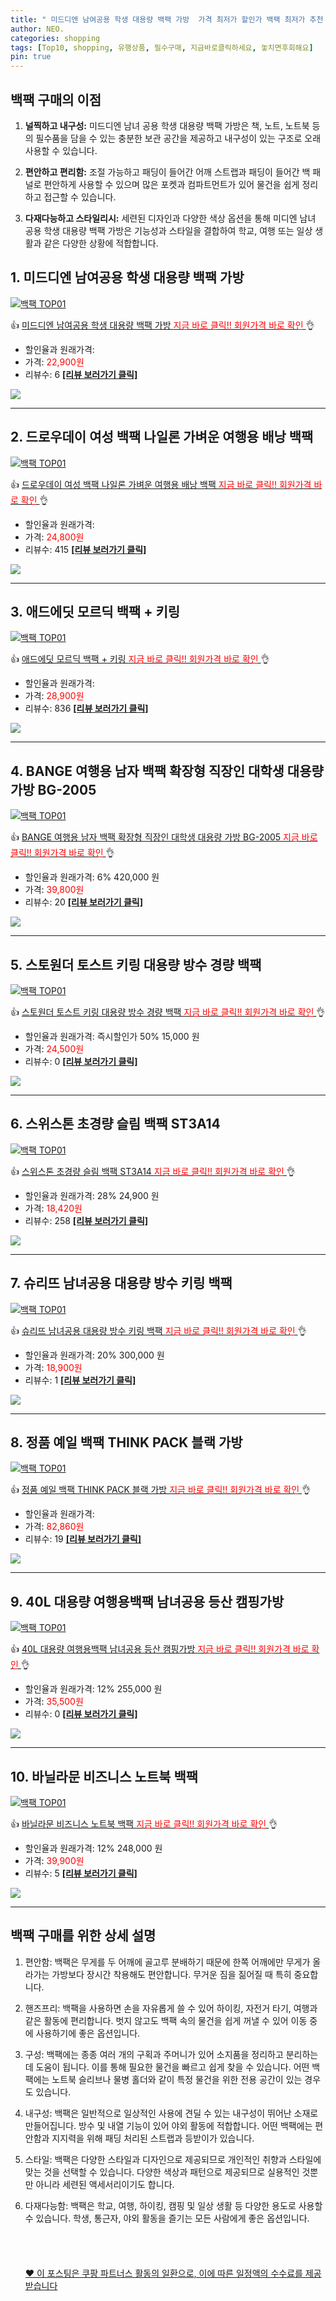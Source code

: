 ```yaml
---
title: " 미드디엔 남여공용 학생 대용량 백팩 가방  가격 최저가 할인가 백팩 최저가 추천 제품 비교"
author: NEO.
categories: shopping
tags: [Top10, shopping, 유행상품, 필수구매, 지금바로클릭하세요, 놓치면후회해요]
pin: true
---
```

## 백팩 구매의 이점
1. **널찍하고 내구성:** 미드디엔 남녀 공용 학생 대용량 백팩 가방은 책, 노트, 노트북 등의 필수품을 담을 수 있는 충분한 보관 공간을 제공하고 내구성이 있는 구조로 오래 사용할 수 있습니다.

2. **편안하고 편리함:** 조절 가능하고 패딩이 들어간 어깨 스트랩과 패딩이 들어간 백 패널로 편안하게 사용할 수 있으며 많은 포켓과 컴파트먼트가 있어 물건을 쉽게 정리하고 접근할 수 있습니다.

3. **다재다능하고 스타일리시:** 세련된 디자인과 다양한 색상 옵션을 통해 미디엔 남녀 공용 학생 대용량 백팩 가방은 기능성과 스타일을 결합하여 학교, 여행 또는 일상 생활과 같은 다양한 상황에 적합합니다.

   

## 1.  미드디엔 남여공용 학생 대용량 백팩 가방 

[![백팩 TOP01](https://thumbnail7.coupangcdn.com/thumbnails/remote/490x490ex/image/vendor_inventory/f3dd/5aee8d7d0bf1cb88e3422015fc47f56d7fbded75a83191f4d7b281d75d0f.jpg)](https://link.coupang.com/re/AFFSDP?lptag=AF3617701&subid=GithubCoopas&pageKey=7490631480&traceid=V0-153&itemId=19586471668&vendorItemId=86701342048)


👍 [ 미드디엔 남여공용 학생 대용량 백팩 가방  <font color=red> 지금 바로 클릭!! 회원가격 바로 확인 </font> ](https://link.coupang.com/re/AFFSDP?lptag=AF3617701&subid=GithubCoopas&pageKey=7490631480&traceid=V0-153&itemId=19586471668&vendorItemId=86701342048) 👌 


- 할인율과 원래가격: 
- 가격: <span style='color:red'>22,900원</span>
- 리뷰수: 6  [**[리뷰 보러가기 클릭]**](https://link.coupang.com/re/AFFSDP?lptag=AF3617701&subid=GithubCoopas&pageKey=7490631480&traceid=V0-153&itemId=19586471668&vendorItemId=86701342048)

[![](/discount_price.png)](https://link.coupang.com/re/AFFSDP?lptag=AF3617701&subid=GithubCoopas&pageKey=7490631480&traceid=V0-153&itemId=19586471668&vendorItemId=86701342048)

---


   

## 2.  드로우데이 여성 백팩 나일론 가벼운 여행용 배낭 백팩 

[![백팩 TOP01](https://thumbnail9.coupangcdn.com/thumbnails/remote/490x490ex/image/vendor_inventory/a31e/5c47a4583c5f690671548336e82f3f0ac01fcb8dfaea4e973ca13274fd0c.png)](https://link.coupang.com/re/AFFSDP?lptag=AF3617701&subid=GithubCoopas&pageKey=7710382449&traceid=V0-153&itemId=20667102833&vendorItemId=87489127229)


👍 [ 드로우데이 여성 백팩 나일론 가벼운 여행용 배낭 백팩  <font color=red> 지금 바로 클릭!! 회원가격 바로 확인 </font> ](https://link.coupang.com/re/AFFSDP?lptag=AF3617701&subid=GithubCoopas&pageKey=7710382449&traceid=V0-153&itemId=20667102833&vendorItemId=87489127229) 👌 


- 할인율과 원래가격: 
- 가격: <span style='color:red'>24,800원</span>
- 리뷰수: 415  [**[리뷰 보러가기 클릭]**](https://link.coupang.com/re/AFFSDP?lptag=AF3617701&subid=GithubCoopas&pageKey=7710382449&traceid=V0-153&itemId=20667102833&vendorItemId=87489127229)

[![](/discount_price.png)](https://link.coupang.com/re/AFFSDP?lptag=AF3617701&subid=GithubCoopas&pageKey=7710382449&traceid=V0-153&itemId=20667102833&vendorItemId=87489127229)

---


   

## 3.  애드에딧 모르딕 백팩 + 키링 

[![백팩 TOP01](https://thumbnail10.coupangcdn.com/thumbnails/remote/490x490ex/image/retail/images/13127573029058572-909fef71-ebc7-4234-9493-a70736ab27bf.jpg)](https://link.coupang.com/re/AFFSDP?lptag=AF3617701&subid=GithubCoopas&pageKey=5876810289&traceid=V0-153&itemId=10297413871&vendorItemId=70005414885)


👍 [ 애드에딧 모르딕 백팩 + 키링  <font color=red> 지금 바로 클릭!! 회원가격 바로 확인 </font> ](https://link.coupang.com/re/AFFSDP?lptag=AF3617701&subid=GithubCoopas&pageKey=5876810289&traceid=V0-153&itemId=10297413871&vendorItemId=70005414885) 👌 


- 할인율과 원래가격: 
- 가격: <span style='color:red'>28,900원</span>
- 리뷰수: 836  [**[리뷰 보러가기 클릭]**](https://link.coupang.com/re/AFFSDP?lptag=AF3617701&subid=GithubCoopas&pageKey=5876810289&traceid=V0-153&itemId=10297413871&vendorItemId=70005414885)

[![](/discount_price.png)](https://link.coupang.com/re/AFFSDP?lptag=AF3617701&subid=GithubCoopas&pageKey=5876810289&traceid=V0-153&itemId=10297413871&vendorItemId=70005414885)

---


   

## 4.  BANGE 여행용 남자 백팩 확장형 직장인 대학생 대용량 가방 BG-2005 

[![백팩 TOP01](https://thumbnail10.coupangcdn.com/thumbnails/remote/490x490ex/image/vendor_inventory/47f0/b8f5e71ff62578c32a9e74f833bbad4c1907dde2d7619c9b1624bbbbc691.jpg)](https://link.coupang.com/re/AFFSDP?lptag=AF3617701&subid=GithubCoopas&pageKey=7506896461&traceid=V0-153&itemId=19662149119&vendorItemId=86917254588)


👍 [ BANGE 여행용 남자 백팩 확장형 직장인 대학생 대용량 가방 BG-2005  <font color=red> 지금 바로 클릭!! 회원가격 바로 확인 </font> ](https://link.coupang.com/re/AFFSDP?lptag=AF3617701&subid=GithubCoopas&pageKey=7506896461&traceid=V0-153&itemId=19662149119&vendorItemId=86917254588) 👌 


- 할인율과 원래가격: 6%  420,000   원
- 가격: <span style='color:red'>39,800원</span>
- 리뷰수: 20  [**[리뷰 보러가기 클릭]**](https://link.coupang.com/re/AFFSDP?lptag=AF3617701&subid=GithubCoopas&pageKey=7506896461&traceid=V0-153&itemId=19662149119&vendorItemId=86917254588)

[![](/discount_price.png)](https://link.coupang.com/re/AFFSDP?lptag=AF3617701&subid=GithubCoopas&pageKey=7506896461&traceid=V0-153&itemId=19662149119&vendorItemId=86917254588)

---


   

## 5.  스토원더 토스트 키링 대용량 방수 경량 백팩 

[![백팩 TOP01](https://thumbnail10.coupangcdn.com/thumbnails/remote/490x490ex/image/vendor_inventory/b278/1b5d946a9984c461113dcc75eec82ebcdaf111e51cae2d3a0992f7ce2c80.jpg)](https://link.coupang.com/re/AFFSDP?lptag=AF3617701&subid=GithubCoopas&pageKey=7856528531&traceid=V0-153&itemId=21427877064&vendorItemId=88483962646)


👍 [ 스토원더 토스트 키링 대용량 방수 경량 백팩  <font color=red> 지금 바로 클릭!! 회원가격 바로 확인 </font> ](https://link.coupang.com/re/AFFSDP?lptag=AF3617701&subid=GithubCoopas&pageKey=7856528531&traceid=V0-153&itemId=21427877064&vendorItemId=88483962646) 👌 


- 할인율과 원래가격: 즉시할인가 50%  15,000   원
- 가격: <span style='color:red'>24,500원</span>
- 리뷰수: 0  [**[리뷰 보러가기 클릭]**](https://link.coupang.com/re/AFFSDP?lptag=AF3617701&subid=GithubCoopas&pageKey=7856528531&traceid=V0-153&itemId=21427877064&vendorItemId=88483962646)

[![](/discount_price.png)](https://link.coupang.com/re/AFFSDP?lptag=AF3617701&subid=GithubCoopas&pageKey=7856528531&traceid=V0-153&itemId=21427877064&vendorItemId=88483962646)

---


   

## 6.  스위스톤 초경량 슬림 백팩 ST3A14 

[![백팩 TOP01](https://thumbnail6.coupangcdn.com/thumbnails/remote/490x490ex/image/vendor_inventory/2355/b2d2cb92ad48f766cc3a6098e37fca87cf54acdf88f1005c8fc694a21b2e.jpg)](https://link.coupang.com/re/AFFSDP?lptag=AF3617701&subid=GithubCoopas&pageKey=7219993128&traceid=V0-153&itemId=18293544473&vendorItemId=85439172623)


👍 [ 스위스톤 초경량 슬림 백팩 ST3A14  <font color=red> 지금 바로 클릭!! 회원가격 바로 확인 </font> ](https://link.coupang.com/re/AFFSDP?lptag=AF3617701&subid=GithubCoopas&pageKey=7219993128&traceid=V0-153&itemId=18293544473&vendorItemId=85439172623) 👌 


- 할인율과 원래가격: 28%  24,900   원
- 가격: <span style='color:red'>18,420원</span>
- 리뷰수: 258  [**[리뷰 보러가기 클릭]**](https://link.coupang.com/re/AFFSDP?lptag=AF3617701&subid=GithubCoopas&pageKey=7219993128&traceid=V0-153&itemId=18293544473&vendorItemId=85439172623)

[![](/discount_price.png)](https://link.coupang.com/re/AFFSDP?lptag=AF3617701&subid=GithubCoopas&pageKey=7219993128&traceid=V0-153&itemId=18293544473&vendorItemId=85439172623)

---


   

## 7.  슈리뜨 남녀공용 대용량 방수 키링 백팩 

[![백팩 TOP01](https://thumbnail10.coupangcdn.com/thumbnails/remote/490x490ex/image/vendor_inventory/f375/8429104371cc84040d4d84b302f79c9ef26fdbf56c7944fe4165ea6fade3.png)](https://link.coupang.com/re/AFFSDP?lptag=AF3617701&subid=GithubCoopas&pageKey=6481843215&traceid=V0-153&itemId=14192825957&vendorItemId=81438491695)


👍 [ 슈리뜨 남녀공용 대용량 방수 키링 백팩  <font color=red> 지금 바로 클릭!! 회원가격 바로 확인 </font> ](https://link.coupang.com/re/AFFSDP?lptag=AF3617701&subid=GithubCoopas&pageKey=6481843215&traceid=V0-153&itemId=14192825957&vendorItemId=81438491695) 👌 


- 할인율과 원래가격: 20%  300,000   원
- 가격: <span style='color:red'>18,900원</span>
- 리뷰수: 1  [**[리뷰 보러가기 클릭]**](https://link.coupang.com/re/AFFSDP?lptag=AF3617701&subid=GithubCoopas&pageKey=6481843215&traceid=V0-153&itemId=14192825957&vendorItemId=81438491695)

[![](/discount_price.png)](https://link.coupang.com/re/AFFSDP?lptag=AF3617701&subid=GithubCoopas&pageKey=6481843215&traceid=V0-153&itemId=14192825957&vendorItemId=81438491695)

---


   

## 8.  정품 예일 백팩 THINK PACK 블랙 가방 

[![백팩 TOP01](https://thumbnail7.coupangcdn.com/thumbnails/remote/490x490ex/image/vendor_inventory/7aed/2face89fcfc5a53ce71ca8e982dd2fdb46c1042c08109f7a7c30d700c932.jpg)](https://link.coupang.com/re/AFFSDP?lptag=AF3617701&subid=GithubCoopas&pageKey=7628894326&traceid=V0-153&itemId=20242708922&vendorItemId=87331043430)


👍 [ 정품 예일 백팩 THINK PACK 블랙 가방  <font color=red> 지금 바로 클릭!! 회원가격 바로 확인 </font> ](https://link.coupang.com/re/AFFSDP?lptag=AF3617701&subid=GithubCoopas&pageKey=7628894326&traceid=V0-153&itemId=20242708922&vendorItemId=87331043430) 👌 


- 할인율과 원래가격: 
- 가격: <span style='color:red'>82,860원</span>
- 리뷰수: 19  [**[리뷰 보러가기 클릭]**](https://link.coupang.com/re/AFFSDP?lptag=AF3617701&subid=GithubCoopas&pageKey=7628894326&traceid=V0-153&itemId=20242708922&vendorItemId=87331043430)

[![](/discount_price.png)](https://link.coupang.com/re/AFFSDP?lptag=AF3617701&subid=GithubCoopas&pageKey=7628894326&traceid=V0-153&itemId=20242708922&vendorItemId=87331043430)

---


   

## 9.  40L 대용량 여행용백팩 남녀공용 등산 캠핑가방 

[![백팩 TOP01](https://thumbnail6.coupangcdn.com/thumbnails/remote/490x490ex/image/vendor_inventory/588f/72b0bcdd893a5f491c2adbd0e303f18f64ec49bebf7db929aed561a18aa3.jpg)](https://link.coupang.com/re/AFFSDP?lptag=AF3617701&subid=GithubCoopas&pageKey=6398115983&traceid=V0-153&itemId=13670201006&vendorItemId=80922252836)


👍 [ 40L 대용량 여행용백팩 남녀공용 등산 캠핑가방  <font color=red> 지금 바로 클릭!! 회원가격 바로 확인 </font> ](https://link.coupang.com/re/AFFSDP?lptag=AF3617701&subid=GithubCoopas&pageKey=6398115983&traceid=V0-153&itemId=13670201006&vendorItemId=80922252836) 👌 


- 할인율과 원래가격: 12%  255,000   원
- 가격: <span style='color:red'>35,500원</span>
- 리뷰수: 0  [**[리뷰 보러가기 클릭]**](https://link.coupang.com/re/AFFSDP?lptag=AF3617701&subid=GithubCoopas&pageKey=6398115983&traceid=V0-153&itemId=13670201006&vendorItemId=80922252836)

[![](/discount_price.png)](https://link.coupang.com/re/AFFSDP?lptag=AF3617701&subid=GithubCoopas&pageKey=6398115983&traceid=V0-153&itemId=13670201006&vendorItemId=80922252836)

---


   

## 10.  바닐라문 비즈니스 노트북 백팩 

[![백팩 TOP01](https://thumbnail6.coupangcdn.com/thumbnails/remote/490x490ex/image/retail/images/1757128688042591-9a74f669-c68f-469f-9390-2686b9fd92fb.png)](https://link.coupang.com/re/AFFSDP?lptag=AF3617701&subid=GithubCoopas&pageKey=6669593463&traceid=V0-153&itemId=15339905262&vendorItemId=82560168758)


👍 [ 바닐라문 비즈니스 노트북 백팩  <font color=red> 지금 바로 클릭!! 회원가격 바로 확인 </font> ](https://link.coupang.com/re/AFFSDP?lptag=AF3617701&subid=GithubCoopas&pageKey=6669593463&traceid=V0-153&itemId=15339905262&vendorItemId=82560168758) 👌 


- 할인율과 원래가격: 12%  248,000   원
- 가격: <span style='color:red'>39,900원</span>
- 리뷰수: 5  [**[리뷰 보러가기 클릭]**](https://link.coupang.com/re/AFFSDP?lptag=AF3617701&subid=GithubCoopas&pageKey=6669593463&traceid=V0-153&itemId=15339905262&vendorItemId=82560168758)

[![](/discount_price.png)](https://link.coupang.com/re/AFFSDP?lptag=AF3617701&subid=GithubCoopas&pageKey=6669593463&traceid=V0-153&itemId=15339905262&vendorItemId=82560168758)

---
## 백팩 구매를 위한 상세 설명
1. 편안함: 백팩은 무게를 두 어깨에 골고루 분배하기 때문에 한쪽 어깨에만 무게가 올라가는 가방보다 장시간 착용해도 편안합니다. 무거운 짐을 짊어질 때 특히 중요합니다.

2. 핸즈프리: 백팩을 사용하면 손을 자유롭게 쓸 수 있어 하이킹, 자전거 타기, 여행과 같은 활동에 편리합니다. 벗지 않고도 백팩 속의 물건을 쉽게 꺼낼 수 있어 이동 중에 사용하기에 좋은 옵션입니다.

3. 구성: 백팩에는 종종 여러 개의 구획과 주머니가 있어 소지품을 정리하고 분리하는 데 도움이 됩니다. 이를 통해 필요한 물건을 빠르고 쉽게 찾을 수 있습니다. 어떤 백팩에는 노트북 슬리브나 물병 홀더와 같이 특정 물건을 위한 전용 공간이 있는 경우도 있습니다.

4. 내구성: 백팩은 일반적으로 일상적인 사용에 견딜 수 있는 내구성이 뛰어난 소재로 만들어집니다. 방수 및 내열 기능이 있어 야외 활동에 적합합니다. 어떤 백팩에는 편안함과 지지력을 위해 패딩 처리된 스트랩과 등받이가 있습니다.

5. 스타일: 백팩은 다양한 스타일과 디자인으로 제공되므로 개인적인 취향과 스타일에 맞는 것을 선택할 수 있습니다. 다양한 색상과 패턴으로 제공되므로 실용적인 것뿐만 아니라 세련된 액세서리이기도 합니다.

6. 다재다능함: 백팩은 학교, 여행, 하이킹, 캠핑 및 일상 생활 등 다양한 용도로 사용할 수 있습니다. 학생, 통근자, 야외 활동을 즐기는 모든 사람에게 좋은 옵션입니다.<br><br><br><br><br> [ ❤  이 포스팅은 쿠팡 파트너스 활동의 일환으로, 이에 따른 일정액의 수수료를 제공받습니다](https://link.coupang.com/a/bcEFyh)